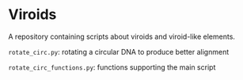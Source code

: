 # Viroids
A repository containing scripts about viroids and viroid-like elements.

`rotate_circ.py`: rotating a circular DNA to produce better alignment

`rotate_circ_functions.py`: functions supporting the main script